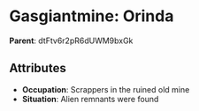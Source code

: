 # Gasgiantmine: Orinda

**Parent**: dtFtv6r2pR6dUWM9bxGk

## Attributes
- **Occupation**: Scrappers in the ruined old mine
- **Situation**: Alien remnants were found

